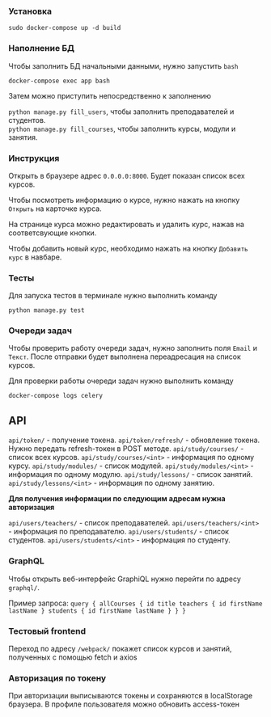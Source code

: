 ### Установка

`sudo docker-compose up -d build`

### Наполнение БД

Чтобы заполнить БД начальными данными, нужно запустить `bash`

`docker-compose exec app bash`

Затем можно приступить непосредственно к заполнению

`python manage.py fill_users`,
 чтобы заполнить преподавателей и студентов.  
 `python manage.py fill_courses`, 
 чтобы заполнить курсы, модули и занятия.
 
### Инструкция
Открыть в браузере адрес `0.0.0.0:8000`. Будет показан список всех курсов.

Чтобы посмотреть информацию о курсе, нужно нажать на кнопку `Открыть` на карточке курса.

На странице курса можно редактировать и удалить курс, нажав на соответсвующие кнопки.

Чтобы добавить новый курс, необходимо нажать на кнопку `Добавить курс` в навбаре.

### Тесты

Для запуска тестов в терминале нужно выполнить команду

`python manage.py test`

### Очереди задач

Чтобы проверить работу очереди задач, нужно заполнить поля `Email` и `Текст`.
После отправки будет выполнена переадресация на список курсов.

Для проверки работы очереди задач нужно выполнить команду

`docker-compose logs celery`

## API

`api/token/` - получение токена.
`api/token/refresh/` - обновление токена. Нужно передать refresh-токен в POST методе.
`api/study/courses/` - список всех курсов.
`api/study/courses/<int>` - информация по одному курсу.
`api/study/modules/` - список модулей.
`api/study/modules/<int>` - информация по одному модулю.
`api/study/lessons/` - список занятий.
`api/study/lessons/<int>` - информация по одному занятию.

**Для получения информации по следующим адресам нужна авторизация**

`api/users/teachers/` - список преподавателей.
`api/users/teachers/<int>` - информация по преподавателю.
`api/users/students/` - список студентов. 
`api/users/students/<int>` - информация по студенту.

### GraphQL

Чтобы открыть веб-интерфейс GraphiQL нужно перейти по адресу `graphql/`.

Пример запроса:
`query {
    allCourses {
      id
      title
      teachers {
        id
        firstName
        lastName
      }
      students {
        id
        firstName
        lastName
      }
    }
}`

### Тестовый frontend

Переход по адресу `/webpack/` покажет список курсов и занятий, полученных с помощью fetch и axios 

### Авторизация по токену

При авторизации выписываются токены и сохраняются в localStorage браузера. В профиле пользователя можно обновить access-токен